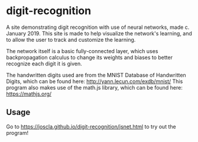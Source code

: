 # digit-recognition
A site demonstrating digit recognition with use of neural networks, made c. January 2019. This site is made to help visualize the network's learning, and to allow the user to track and customize the learning. 

The network itself is a basic fully-connected layer, which uses backpropagation calculus to change its weights and biases to better recognize each digit it is given.

The handwritten digits used are from the MNIST Database of Handwritten Digits, which can be found here: http://yann.lecun.com/exdb/mnist/
This program also makes use of the math.js library, which can be found here: https://mathjs.org/

## Usage
Go to https://joscla.github.io/digit-recognition/jsnet.html to try out the program!
